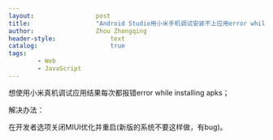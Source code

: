 ```yaml
---
layout:					post
title:					"Android Studio用小米手机调试安装不上应用error while installing apks"
author:					Zhou Zhongqing
header-style:				text
catalog:					true
tags:
		- Web
		- JavaScript
---
```

想使用小米真机调试应用结果每次都报错error while installing apks；

解决办法：

在开发者选项关闭MIUI优化并重启(新版的系统不要这样做，有bug)。
